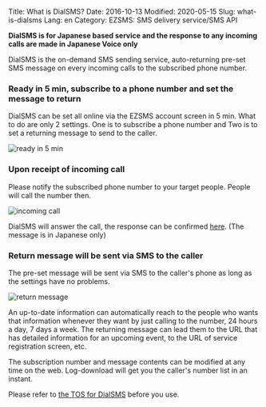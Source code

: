 Title: What is DialSMS?
Date: 2016-10-13
Modified: 2020-05-15
Slug: what-is-dialsms
Lang: en
Category: EZSMS: SMS delivery service/SMS API

**DialSMS is for Japanese based service and the response to any incoming calls are made in Japanese Voice only**

DialSMS is the on-demand SMS sending service, auto-returning pre-set SMS message on every incoming calls to the subscribed phone number.

### Ready in 5 min, subscribe to a phone number and set the message to return

DialSMS can be set all online via the EZSMS account screen in 5 min.
What to do are only 2 settings. One is to subscribe a phone number and Two is to set a returning message to send to the caller.

![ready in 5 min](/images/dialsms/dialsms_01en.png)

### Upon receipt of incoming call

Please notify the subscribed phone number to your target people.
People will call the number then.

![incoming call](/images/dialsms/dialsms_02en.png)

DialSMS will answer the call, the response can be confirmed [here](https://help.xoxzo.com/en/ezsms-sms-delivery-service/articles/how-will-the-dialsms-call-be-answered/). (The message is in Japanese only)

### Return message will be sent via SMS to the caller

The pre-set message will be sent via SMS to the caller's phone as long as the settings have no problems.

![return message](/images/dialsms/dialsms_03en.png)

An up-to-date information can automatically reach to the people who wants that information whenever they want
by just calling to the number, 24 hours a day, 7 days a week.
The returning message can lead them to the URL that has detailed information for an upcoming event,
to the URL of service registration screen, etc.

The subscription number and message contents can be modified at any time on the web.
Log-download will get you the caller's number list in an instant.

Please refer to [the TOS for DialSMS](https://www.ezsms.biz/en/faq/dialsms-tos/) before you use.
